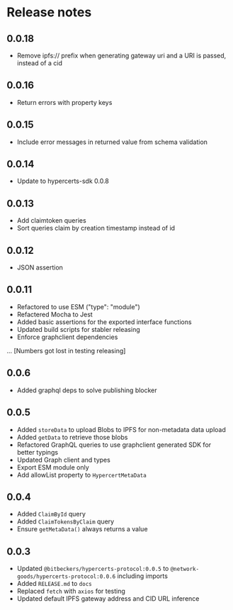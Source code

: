 # Release notes

## 0.0.18

* Remove ipfs:// prefix when generating gateway uri and a URI is passed, instead of a cid

## 0.0.16

* Return errors with property keys

## 0.0.15

* Include error messages in returned value from schema validation

## 0.0.14

* Update to hypercerts-sdk 0.0.8

## 0.0.13

* Add claimtoken queries
* Sort queries claim by creation timestamp instead of id

## 0.0.12

* JSON assertion

## 0.0.11

* Refactored to use ESM ("type": "module")
* Refactered Mocha to Jest
* Added basic assertions for the exported interface functions
* Updated build scripts for stabler releasing
* Enforce graphclient dependencies

... [Numbers got lost in testing releasing]

## 0.0.6

* Added graphql deps to solve publishing blocker

## 0.0.5

* Added `storeData` to upload Blobs to IPFS for non-metadata data upload
* Added `getData` to retrieve those blobs
* Refactored GraphQL queries to use graphclient generated SDK for better typings
* Updated Graph client and types
* Export ESM module only
* Add allowList property to `HypercertMetaData`

## 0.0.4

* Added `ClaimById` query
* Added `ClaimTokensByClaim` query
* Ensure `getMetaData()` always returns a value

## 0.0.3

* Updated `@bitbeckers/hypercerts-protocol:0.0.5` to `@network-goods/hypercerts-protocol:0.0.6` including imports
* Added `RELEASE.md` to `docs`
* Replaced `fetch` with `axios` for testing
* Updated default IPFS gateway address and CID URL inference